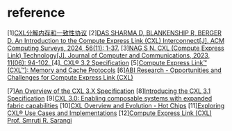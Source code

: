 
# reference
[1][CXL分解内存和一致性协议](https://zhuanlan.zhihu.com/p/14268243479)
[2][DAS SHARMA D, BLANKENSHIP R, BERGER D. An Introduction to the Compute Express Link (CXL) Interconnect[J]. ACM Computing Surveys, 2024, 56(11): 1-37.](https://dl.acm.org/doi/10.1145/3669900)
[3][NAG S N. CXL (Compute Express Link) Technology[J]. Journal of Computer and Communications, 2023, 11(06): 94-102.
](https://www.scirp.org/journal/paperinformation?paperid=126038)
[4][. CXL® 3.2 Specification](https://computeexpresslink.org/wp-content/uploads/2024/11/CXL-Specification_rev3p2_ver1p0_2024October2_evalcopy.pdf)
[5][Compute Express Link™ (CXL™): Memory and Cache Protocols](https://snia.org/sites/default/files/SDC/2020/130-Blankenship-CXL-1.1-Protocol-Extensions.pdf)
[6][ABI Research - Opportunities and Challenges for Compute Express Link (CXL)](https://computeexpresslink.org/wp-content/uploads/2024/11/CR-CXL-101_FINAL.pdf)

[7][An Overview of the CXL 3.X Specification](https://computeexpresslink.org/wp-content/uploads/2025/02/CXL_Q1-2025-Webinar-Presentation_FINAL.pdf)
[8][Introducing the CXL 3.1 Specification](https://computeexpresslink.org/wp-content/uploads/2024/03/CXL_3.1-Webinar-Presentation_Feb_2024.pdf)
[9][CXL 3.0: Enabling composable systems with expanded fabric capabilities](https://computeexpresslink.org/wp-content/uploads/2023/12/CXL_3.0-Webinar_FINAL.pdf)
[10][CXL Overview and Evolution - Hot Chips](https://hc34.hotchips.org/assets/program/tutorials/CXL/Hot%20Chips%202022%20CXL%20Overview%20and%20evolution.pdf)
[11][Exploring CXL® Use Cases and Implementations](https://computeexpresslink.org/wp-content/uploads/2024/07/CXL-Q224-Webinar-Slides.pdf)
[12][Compute Express Link (CXL) Prof. Smruti R. Sarangi](https://www.cse.iitd.ac.in/~srsarangi/files/advbook/CXL.pptx)
